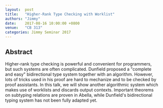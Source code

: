 ```yaml
--- 
layout:  post 
title:   "Higher-Rank Type Checking with Worklist"
authors: "Jimmy"
date:    2017-08-16 10:00:00 +0800
venue:   "CB 313"
categories: Jimmy Seminar 2017
--- 
```

## Abstract

Higher-rank type checking is powerful and convenient for programmers, but
such
systems are often complicated. Dunfield proposed a "complete and easy"
bidirectional type system together with an algorithm. However, lots of
tricks
used in his proof are hard to mechanize and to be checked by proof
assistants.
In this talk, we will show another algorithmic system which makes use of
worklists and discards output contexts. Important theorems on subtyping
relations are proven in Abella, while Dunfield's bidirectional typing
system has
not been fully adapted yet.



